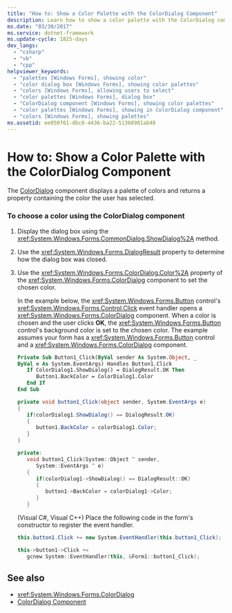 ```yaml
---
title: "How to: Show a Color Palette with the ColorDialog Component"
description: Learn how to show a color palette with the ColorDialog component, which displays a palette of colors and returns a property containing the user-selected color.
ms.date: "03/30/2017"
ms.service: dotnet-framework
ms.update-cycle: 1825-days
dev_langs:
  - "csharp"
  - "vb"
  - "cpp"
helpviewer_keywords:
  - "palettes [Windows Forms], showing color"
  - "color dialog box [Windows Forms], showing color palettes"
  - "colors [Windows Forms], allowing users to select"
  - "color palettes [Windows Forms], dialog box"
  - "ColorDialog component [Windows Forms], showing color palettes"
  - "color palettes [Windows Forms], showing in ColorDialog component"
  - "colors [Windows Forms], showing palettes"
ms.assetid: ee050f61-dbc8-4436-ba22-51360981ab48
---
```

# How to: Show a Color Palette with the ColorDialog Component

The [ColorDialog](colordialog-component-windows-forms.md) component displays a palette of colors and returns a property containing the color the user has selected.

### To choose a color using the ColorDialog component

1. Display the dialog box using the <xref:System.Windows.Forms.CommonDialog.ShowDialog%2A> method.

2. Use the <xref:System.Windows.Forms.DialogResult> property to determine how the dialog box was closed.

3. Use the <xref:System.Windows.Forms.ColorDialog.Color%2A> property of the <xref:System.Windows.Forms.ColorDialog> component to set the chosen color.

     In the example below, the <xref:System.Windows.Forms.Button> control's <xref:System.Windows.Forms.Control.Click> event handler opens a <xref:System.Windows.Forms.ColorDialog> component. When a color is chosen and the user clicks **OK**, the <xref:System.Windows.Forms.Button> control's background color is set to the chosen color. The example assumes your form has a <xref:System.Windows.Forms.Button> control and a <xref:System.Windows.Forms.ColorDialog> component.

    ```vb
    Private Sub Button1_Click(ByVal sender As System.Object, _
    ByVal e As System.EventArgs) Handles Button1.Click
       If ColorDialog1.ShowDialog() = DialogResult.OK Then
          Button1.BackColor = ColorDialog1.Color
       End If
    End Sub
    ```

    ```csharp
    private void button1_Click(object sender, System.EventArgs e)
    {
       if(colorDialog1.ShowDialog() == DialogResult.OK)
       {
          button1.BackColor = colorDialog1.Color;
       }
    }
    ```

    ```cpp
    private:
       void button1_Click(System::Object ^ sender,
          System::EventArgs ^ e)
       {
          if(colorDialog1->ShowDialog() == DialogResult::OK)
          {
             button1->BackColor = colorDialog1->Color;
          }
       }
    ```

     (Visual C#, Visual C++) Place the following code in the form's constructor to register the event handler.

    ```csharp
    this.button1.Click += new System.EventHandler(this.button1_Click);
    ```

    ```cpp
    this->button1->Click +=
       gcnew System::EventHandler(this, &Form1::button1_Click);
    ```

## See also

- <xref:System.Windows.Forms.ColorDialog>
- [ColorDialog Component](colordialog-component-windows-forms.md)
